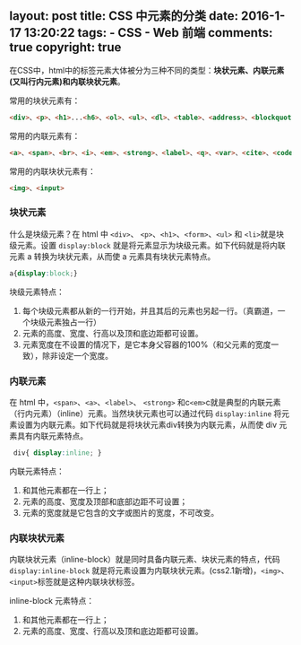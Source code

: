 layout: post
title: CSS 中元素的分类
date: 2016-1-17 13:20:22
tags: 
	- CSS
	- Web 前端
comments: true
copyright: true
---

在CSS中，html中的标签元素大体被分为三种不同的类型：**块状元素、内联元素(又叫行内元素)和内联块状元素**。

常用的块状元素有：
```html
<div>、<p>、<h1>...<h6>、<ol>、<ul>、<dl>、<table>、<address>、<blockquote> 、<form>
```
<!--more-->

常用的内联元素有：
```html
<a>、<span>、<br>、<i>、<em>、<strong>、<label>、<q>、<var>、<cite>、<code>
```
常用的内联块状元素有：
```html
<img>、<input>
```

### **块状元素** ###
什么是块级元素？在 html 中 `<div>`、 `<p>`、`<h1>`、`<form>`、`<ul>` 和 `<li>`就是块级元素。设置 `display:block` 就是将元素显示为块级元素。如下代码就是将内联元素 a 转换为块状元素，从而使 a 元素具有块状元素特点。
```css
a{display:block;}
```
块级元素特点：
1. 每个块级元素都从新的一行开始，并且其后的元素也另起一行。（真霸道，一个块级元素独占一行）
2. 元素的高度、宽度、行高以及顶和底边距都可设置。
3. 元素宽度在不设置的情况下，是它本身父容器的100%（和父元素的宽度一致），除非设定一个宽度。

### **内联元素** ###
在 html 中，`<span>`、`<a>`、`<label>`、 `<strong>` 和c`<em>`c就是典型的内联元素（行内元素）（inline）元素。当然块状元素也可以通过代码 `display:inline` 将元素设置为内联元素。如下代码就是将块状元素div转换为内联元素，从而使 div 元素具有内联元素特点。
```css
 div{ display:inline; }
```
内联元素特点：
1. 和其他元素都在一行上；
2. 元素的高度、宽度及顶部和底部边距不可设置；
3. 元素的宽度就是它包含的文字或图片的宽度，不可改变。

### **内联块状元素** ###
内联块状元素（inline-block）就是同时具备内联元素、块状元素的特点，代码`display:inline-block` 就是将元素设置为内联块状元素。(css2.1新增)，`<img>`、`<input>`标签就是这种内联块状标签。

inline-block 元素特点：
1. 和其他元素都在一行上；
2. 元素的高度、宽度、行高以及顶和底边距都可设置。